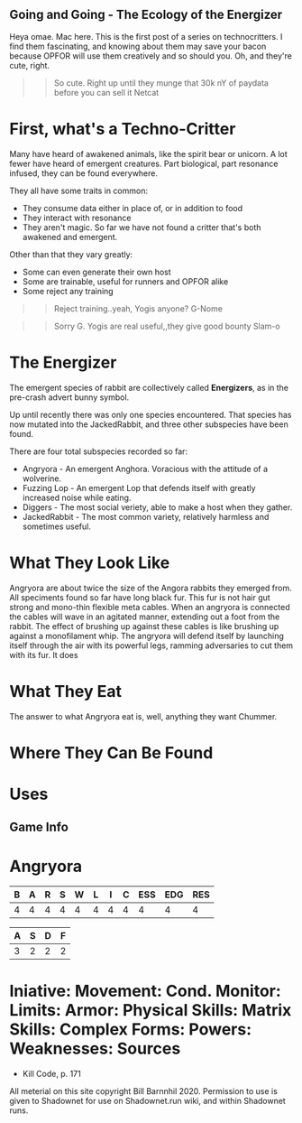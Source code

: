 
Going and Going - The Ecology of the Energizer
-----------------------------------------------

Heya omae. Mac here. This is the first post of a series on technocritters. I find them fascinating, and knowing about them may save your bacon because OPFOR will use them creatively and so should you. Oh, and they're cute, right.

>> So cute. Right up until they munge that 30k nY of paydata before you can sell it
>> Netcat

First, what's a Techno-Critter
===============================

Many have heard of awakened animals, like the spirit bear or unicorn. A lot fewer have heard of emergent creatures. Part biological, part resonance infused, they can be found everywhere. 

They all have some traits in common:
- They consume data either in place of, or in addition to food
- They interact with resonance
- They aren't magic. So far we have not found a critter that's both awakened and emergent.

Other than that they vary greatly:
- Some can even generate their own host
- Some are trainable, useful for runners and OPFOR alike
- Some reject any training 

>> Reject training..yeah, Yogis anyone?
>> G-Nome

>> Sorry G. Yogis are real useful,,they give good bounty
>> Slam-o

The Energizer
==============

The emergent species of rabbit are collectively called __Energizers__, as in the pre-crash advert bunny symbol.

Up until recently there was only one species encountered. That species has now mutated into the JackedRabbit, and three other subspecies have been found.

There are four total subspecies recorded so far:
- Angryora - An emergent Anghora. Voracious with the attitude of a wolverine.
- Fuzzing Lop - An emergent Lop that defends itself with greatly increased noise while eating. 
- Diggers - The most social veriety, able to make a host when they gather.
- JackedRabbit - The most common variety, relatively harmless and sometimes useful.

What They Look Like
====================

Angryora are about twice the size of the Angora rabbits they emerged from. All speciments found so far have long black fur. This fur is not hair gut strong and mono-thin flexible meta cables. When an angryora is connected the cables will wave in an agitated manner, extending out a foot from the rabbit. The effect of brushing up against these cables is like brushing up against a monofilament whip. The angryora will defend itself by launching itself through the air with its powerful legs, ramming adversaries to cut them with its fur.  It does 

What They Eat
===============

The answer to what Angryora eat is, well, anything they want Chummer.

Where They Can Be Found
========================

Uses
=====

Game Info
-----------

Angryora
========
| B | A | R | S | W | L | I | C | ESS | EDG | RES |
|---|---|---|---|---|---|---|---|-----|-----|-----|
| 4 | 4 | 4 | 4 | 4 | 4 | 4 | 4 |  4  |  4  |  4  |

| A | S | D | F |
|---|---|---|---|
| 3 | 2 | 2 | 2 |

Iniative:
Movement:
Cond. Monitor:
Limits:
Armor:
Physical Skills:
Matrix Skills:
Complex Forms:
Powers:
Weaknesses:
Sources
=======
- Kill Code, p. 171


All meterial on this site copyright Bill Barnnhil 2020. Permission to use is given to Shadownet for use on Shadownet.run wiki, and within Shadownet runs.
